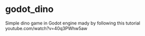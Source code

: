 # godot_dino
Simple dino game in Godot engine mady by following this tutorial youtube.com/watch?v=40q3PWhw5aw
